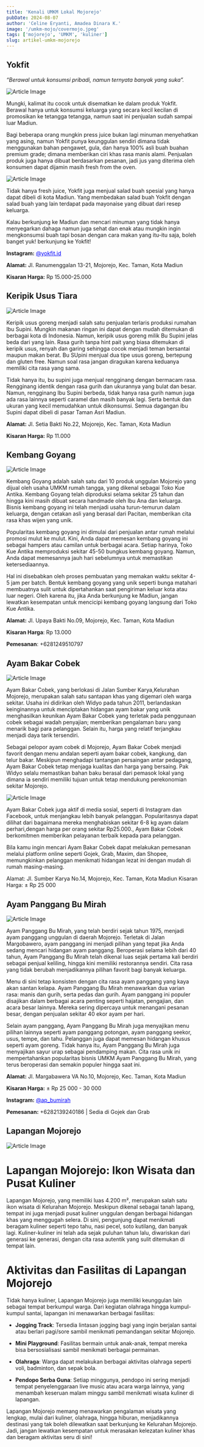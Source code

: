 ```yaml
---
title: 'Kenali UMKM Lokal Mojorejo'
pubDate: 2024-08-07
author: 'Celine Eryanti, Amadea Dinara K.'
image: '/umkm-mojo/covermojo.jpeg'
tags: ['mojorejo', 'UMKM', 'kuliner']
slug: artikel-umkm-mojorejo
---
```


## **Yokfit**

*“Berawal untuk konsumsi pribadi, namun ternyata banyak yang suka”.*

<img src="/images/umkm-mojo/yokfit1.jpeg" alt="Article Image" class="w-500px h-auto rounded-xl my-6"/>

Mungki,  kalimat itu cocok untuk disematkan ke dalam produk Yokfit. Berawal hanya untuk konsumsi keluarga yang secara kecil kecilan di promosikan ke tetangga tetangga, namun saat ini penjualan sudah sampai luar Madiun. 

Bagi beberapa orang mungkin press juice bukan lagi minuman menyehatkan yang asing, namun Yokfit punya keunggulan sendiri dimana tidak menggunakan bahan pengawet, gula, dan hanya 100% asli buah buahan premium grade; dimana memberikan ciri khas rasa manis alami. Penjualan produk juga hanya dibuat berdasarkan pesanan, jadi jus yang diterima oleh konsumen dapat dijamin masih fresh from the oven. 

<img src="/images/umkm-mojo/yokfit2.jpg" alt="Article Image" class="w-500px h-auto rounded-xl my-6"/>

Tidak hanya fresh juice, Yokfit juga menjual salad buah spesial yang hanya dapat dibeli di kota Madiun. Yang membedakan salad buah Yokfit dengan salad buah yang lain terdapat pada mayonaise yang dibuat dari resep keluarga. 

Kalau berkunjung ke Madiun dan mencari minuman yang tidak hanya menyegarkan dahaga namun juga sehat dan enak atau mungkin ingin mengkonsumsi buah tapi bosan dengan cara makan yang itu-itu saja, boleh banget yuk! berkunjung ke Yokfit!

**Instagram:** <a href="http://instagram.com/yokfit.id" style="color: blue;">@yokfit.id</a>

**Alamat:** Jl. Ranumenggalan 13-21, Mojorejo, Kec. Taman, Kota Madiun

**Kisaran Harga:** Rp 15.000-25.000

## **Keripik Usus Tiara**

<img src="/images/umkm-mojo/kripikusus.jpeg" alt="Article Image" class="w-500px h-auto rounded-xl my-6"/>

Keripik usus goreng menjadi salah satu penjualan terlaris produksi rumahan Ibu Supini. Mungkin makanan ringan ini dapat dengan mudah ditemukan di berbagai kota di Indonesia. Namun, keripik usus goreng milik Bu Supini jelas beda dari yang lain. Rasa gurih tanpa hint pait yang biasa ditemukan di keripik usus, renyah dan garing sehingga cocok menjadi teman bersantai maupun makan berat. Bu SUpini menjual dua tipe usus goreng, bertepung dan gluten free. Namun soal rasa jangan diragukan karena keduanya memiliki cita rasa yang sama. 

Tidak hanya itu, bu supini juga menjual rengginang dengan bermacam rasa. Rengginang identik dengan rasa gurih dan ukurannya yang bulat dan besar. Namun, rengginang Ibu Supini berbeda, tidak hanya rasa gurih namun juga ada rasa lainnya seperti caramel dan masih banyak lagi. Serta bentuk dan ukuran yang kecil memudahkan untuk dikonsumsi. Semua dagangan ibu Supini dapat dibeli di pasar Taman Asri Madiun. 

**Alamat:** Jl. Setia Bakti No.22, Mojorejo, Kec. Taman, Kota Madiun

**Kisaran Harga:** Rp 11.000

## **Kembang Goyang**
<img src="/images/umkm-mojo/kembanggoyang.jpeg" alt="Article Image" class="w-500px h-auto rounded-xl my-6"/>

Kembang Goyang adalah salah satu dari 10 produk unggulan Mojorejo yang dijual oleh usaha UMKM rumah tangga, yang dikenal sebagai Toko Kue Antika. Kembang Goyang telah diproduksi selama sekitar 25 tahun dan hingga kini masih dibuat secara handmade oleh Ibu Ana dan keluarga.  Bisnis  kembang goyang ini telah menjadi usaha turun-temurun dalam keluarga, dengan cetakan asli yang berasal dari Pacitan, memberikan cita rasa khas wijen yang unik.

Popularitas kembang goyang ini dimulai dari penjualan antar rumah melalui promosi mulut ke mulut. Kini, Anda dapat memesan kembang goyang ini sebagai hampers atau camilan untuk berbagai acara. Setiap harinya, Toko Kue Antika memproduksi sekitar 45-50 bungkus kembang goyang. Namun, Anda dapat memesannya jauh hari sebelumnya untuk memastikan ketersediaannya.

Hal ini disebabkan oleh proses pembuatan yang memakan waktu sekitar 4-5 jam per batch. Bentuk kembang goyang yang unik seperti bunga matahari membuatnya sulit untuk dipertahankan saat pengiriman keluar kota atau luar negeri. Oleh karena itu, jika Anda berkunjung ke Madiun, jangan lewatkan kesempatan untuk mencicipi kembang goyang langsung dari Toko Kue Antika.

**Alamat:** Jl. Upaya Bakti No.09, Mojorejo, Kec. Taman, Kota Madiun

**Kisaran Harga**: Rp 13.000

**Pemesanan**: +6281249510797

## **Ayam Bakar Cobek**
<img src="/images/umkm-mojo/ayambakarcobek1.jpeg" alt="Article Image" class="w-500px h-auto rounded-xl my-6"/>

Ayam Bakar Cobek, yang berlokasi di Jalan Sumber Karya,Kelurahan Mojorejo, merupakan salah satu santapan khas yang digemari oleh warga sekitar. Usaha ini didirikan oleh Widyo pada tahun 2011, berlandaskan  keinginannya untuk menciptakan hidangan ayam bakar yang unik menghasilkan keunikan Ayam Bakar Cobek yang terletak pada penggunaan cobek sebagai wadah penyajian; memberikan pengalaman baru yang menarik bagi para pelanggan. Selain itu, harga yang relatif terjangkau menjadi daya tarik tersendiri.

Sebagai pelopor ayam cobek di Mojorejo, Ayam Bakar Cobek menjadi favorit dengan menu andalan seperti ayam bakar cobek, kangkung, dan telur bakar. Meskipun menghadapi tantangan persaingan antar pedagang, Ayam Bakar Cobek tetap menjaga kualitas dan harga yang bersaing. Pak Widyo selalu memastikan bahan baku berasal dari pemasok lokal yang dimana ia sendiri memiliki tujuan untuk tetap mendukung perekonomian sekitar Mojorejo.

<img src="/images/umkm-mojo/ayambakarcobek2.jpeg" alt="Article Image" class="w-500px h-auto rounded-xl my-6"/>

Ayam Bakar Cobek juga aktif di media sosial, seperti di Instagram dan Facebook, untuk menjangkau lebih banyak pelanggan. Popularitasnya dapat dilihat  dari bagaimana mereka menghabiskan sekitar 6-8 kg ayam dalam perhari,dengan harga per orang sekitar Rp25.000., Ayam Bakar Cobek berkomitmen memberikan pelayanan terbaik kepada para pelanggan.

Bila kamu ingin mencari Ayam Bakar Cobek dapat melakukan pemesanan melalui platform online seperti Gojek, Grab, Maxim, dan Shopee, memungkinkan pelanggan menikmati hidangan lezat ini dengan mudah di rumah masing-masing.

Alamat:  Jl. Sumber Karya No.14, Mojorejo, Kec. Taman, Kota Madiun
Kisaran Harga: ± Rp 25 000

## **Ayam Panggang Bu Mirah**
<img src="/images/umkm-mojo/bumirah.jpeg" alt="Article Image" class="w-500px h-auto rounded-xl my-6"/>

Ayam Panggang Bu Mirah, yang telah berdiri sejak tahun 1975, menjadi ayam panggang unggulan di daerah Mojorejo. Terletak di Jalan Margobawero, ayam panggang ini menjadi pilihan yang tepat jika Anda sedang mencari hidangan ayam panggang. Beroperasi selama lebih dari 40 tahun, Ayam Panggang Bu Mirah telah dikenal luas sejak pertama kali berdiri sebagai penjual keliling, hingga kini memiliki restorannya sendiri. Cita rasa yang tidak berubah menjadikannya pilihan favorit bagi banyak keluarga.

Menu di sini tetap konsisten dengan cita rasa ayam panggang yang kaya akan santan kelapa. Ayam Panggang Bu Mirah menawarkan dua varian rasa: manis dan gurih, serta pedas dan gurih. Ayam panggang ini populer disajikan dalam berbagai acara penting seperti hajatan, pengajian, dan acara besar lainnya. Mereka sering dipercaya untuk menangani pesanan besar, dengan penjualan sekitar 40 ekor ayam per hari.

Selain ayam panggang, Ayam Panggang Bu Mirah  juga menyajikan menu pilihan lainnya seperti ayam panggang potongan, ayam panggang seekor, usus, tempe, dan tahu. Pelanggan juga dapat memesan hidangan khusus seperti ayam goreng. Tidak hanya itu, Ayam Panggang Bu Mirah juga menyajikan sayur urap sebagai pendamping makan. Cita rasa unik ini mempertahankan popularitas bisnis UMKM Ayam Panggang Bu Mirah, yang terus beroperasi dan semakin populer hingga saat ini.

**Alamat:** Jl. Margabawera VA No.10, Mojorejo, Kec. Taman, Kota Madiun

**Kisaran Harga:** ± Rp 25 000 - 30 000

**Instagram:** <a href="http://instagram.com/ap_bumirah" style="color: blue;">@ap_bumirah</a>

**Pemesanan:** +6282139240186 | Sedia di Gojek dan Grab

## **Lapangan Mojorejo**

<img src="/images/umkm-mojo/lapangan.jpeg" alt="Article Image" class="w-500px h-auto rounded-xl my-6"/>

# **Lapangan Mojorejo: Ikon Wisata dan Pusat Kuliner**

Lapangan Mojorejo, yang memiliki luas 4.200 m², merupakan salah satu ikon wisata di Kelurahan Mojorejo. Meskipun dikenal sebagai tanah lapang, tempat ini juga menjadi pusat kuliner unggulan dengan berbagai hidangan khas yang menggugah selera. Di sini, pengunjung dapat menikmati beragam kuliner seperti tepo tahu, nasi pecel, soto kutilang, dan banyak lagi. Kuliner-kuliner ini telah ada sejak puluhan tahun lalu, diwariskan dari generasi ke generasi, dengan cita rasa autentik yang sulit ditemukan di tempat lain.

# **Aktivitas dan Fasilitas di Lapangan Mojorejo**

Tidak hanya kuliner, Lapangan Mojorejo juga memiliki keunggulan lain sebagai tempat berkumpul warga. Dari kegiatan olahraga hingga kumpul-kumpul santai, lapangan ini menawarkan berbagai fasilitas:

- **Jogging Track**: Tersedia lintasan jogging bagi yang ingin berjalan santai atau berlari pagi/sore sambil menikmati pemandangan sekitar Mojorejo.

- **Mini Playground**: Fasilitas bermain untuk anak-anak, tempat mereka bisa bersosialisasi sambil menikmati berbagai permainan.

- **Olahraga**: Warga dapat melakukan berbagai aktivitas olahraga seperti voli, badminton, dan sepak bola.

- **Pendopo Serba Guna**: Setiap minggunya, pendopo ini sering menjadi tempat penyelenggaraan live music atau acara warga lainnya, yang menambah keseruan malam minggu sambil menikmati wisata kuliner di lapangan.

Lapangan Mojorejo memang menawarkan pengalaman wisata yang lengkap, mulai dari kuliner, olahraga, hingga hiburan, menjadikannya destinasi yang tak boleh dilewatkan saat berkunjung ke Kelurahan Mojorejo. Jadi, jangan lewatkan kesempatan untuk merasakan kelezatan kuliner khas dan beragam aktivitas seru di sini!







